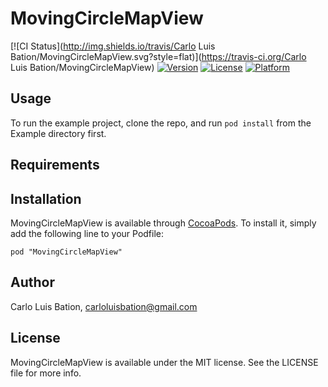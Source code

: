 # MovingCircleMapView

[![CI Status](http://img.shields.io/travis/Carlo Luis Bation/MovingCircleMapView.svg?style=flat)](https://travis-ci.org/Carlo Luis Bation/MovingCircleMapView)
[![Version](https://img.shields.io/cocoapods/v/MovingCircleMapView.svg?style=flat)](http://cocoadocs.org/docsets/MovingCircleMapView)
[![License](https://img.shields.io/cocoapods/l/MovingCircleMapView.svg?style=flat)](http://cocoadocs.org/docsets/MovingCircleMapView)
[![Platform](https://img.shields.io/cocoapods/p/MovingCircleMapView.svg?style=flat)](http://cocoadocs.org/docsets/MovingCircleMapView)

## Usage

To run the example project, clone the repo, and run `pod install` from the Example directory first.

## Requirements

## Installation

MovingCircleMapView is available through [CocoaPods](http://cocoapods.org). To install
it, simply add the following line to your Podfile:

    pod "MovingCircleMapView"

## Author

Carlo Luis Bation, carloluisbation@gmail.com

## License

MovingCircleMapView is available under the MIT license. See the LICENSE file for more info.

